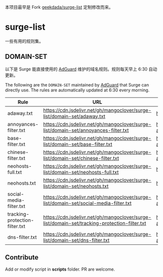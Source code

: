 本项目最早是 Fork [geekdada/surge-list](https://github.com/geekdada/surge-list) 定制修改而来。

# surge-list

一些有用的规则集。

## DOMAIN-SET

以下是 Surge 能直接使用的 [AdGuard](https://kb.adguard.com/en/general/adguard-ad-filters) 维护的域名规则。规则每天早上 6:30 自动更新。

The following are the `DOMAIN-SET` maintained by [AdGuard](https://kb.adguard.com/en/general/adguard-ad-filters) that Surge can directly use. The rules are automatically updated at 6:30 every morning.

| Rule                           | URL                                                                                       | Description                                          |
| ------------------------------ | ----------------------------------------------------------------------------------------- | ---------------------------------------------------- |
| adaway.txt                     | https://cdn.jsdelivr.net/gh/mangoclover/surge-list/domain-set/adaway.txt                     | https://adaway.org                                   |
| annoyances-filter.txt          | https://cdn.jsdelivr.net/gh/mangoclover/surge-list/domain-set/annoyances-filter.txt          | https://kb.adguard.com/en/general/adguard-ad-filters |
| base-filter.txt                | https://cdn.jsdelivr.net/gh/mangoclover/surge-list/domain-set/base-filter.txt                | https://kb.adguard.com/en/general/adguard-ad-filters |
| chinese-filter.txt             | https://cdn.jsdelivr.net/gh/mangoclover/surge-list/domain-set/chinese-filter.txt             | https://kb.adguard.com/en/general/adguard-ad-filters |
| neohosts-full.txt              | https://cdn.jsdelivr.net/gh/mangoclover/surge-list/domain-set/neohosts-full.txt              | https://github.com/neoFelhz/neohosts                 |
| neohosts.txt                   | https://cdn.jsdelivr.net/gh/mangoclover/surge-list/domain-set/neohosts.txt                   | https://github.com/neoFelhz/neohosts                 |
| social-media-filter.txt        | https://cdn.jsdelivr.net/gh/mangoclover/surge-list/domain-set/social-media-filter.txt        | https://kb.adguard.com/en/general/adguard-ad-filters |
| tracking-protection-filter.txt | https://cdn.jsdelivr.net/gh/mangoclover/surge-list/domain-set/tracking-protection-filter.txt | https://kb.adguard.com/en/general/adguard-ad-filters |
| dns-filter.txt                 | https://cdn.jsdelivr.net/gh/mangoclover/surge-list/domain-set/dns-filter.txt                 | https://kb.adguard.com/en/general/adguard-ad-filters |

## Contribute

Add or modify script in __scripts__ folder. PR are welcome.
